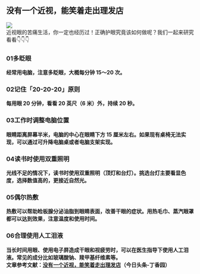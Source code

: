 ## 没有一个近视，能笑着走出理发店  
![](http://cdncms.v-keep.cn/wp-content/uploads/2020/07/u217770753818119193fm11gp0.jpg)  
近视眼的苦痛生活，你一定也经历过！正确护眼究竟该如何做呢？我们一起来研究看看👇👇👇  
### 01</strong><strong>多眨眼  
经常用电脑，注意多眨眼，大概每分钟 15～20 次。  
### 02</strong><strong>记住「20-20-20」原则  
每用眼 20 分钟，看看 20 英尺（6 米）外，持续 20 秒。  
### 03</strong><strong>工作时调整电脑位置  
眼睛距离屏幕半米，电脑的中心在眼睛下方 15 厘米左右。如果现有桌椅无法实现，可以通过可升降电脑桌或者电脑支架实现。  
### 04</strong><strong>读书时使用双重照明  
光线不足的情况下，读书时使用双重照明（顶灯和台灯）。挑选台灯主要看显色度，选择数值高的，更接近自然光。  
### 05</strong><strong>偶尔热敷  
热敷可以帮助睑板腺分泌油脂到眼睛表面，改善干眼的症状。用热毛巾、蒸汽眼罩都可以达到效果，注意温度和使用时间。  
### 06</strong><strong>合理使用人工泪液  
当长时间用眼、使用电子屏造成干眼和视疲劳时，可以在医生指导下使用人工泪液。常见的成分比如玻璃酸钠、羧甲基纤维素等。  
文章参考文献：<a href="https://www.toutiao.com/a6835112959161664003/">没有一个近视，能笑着走出理发店</a>（今日头条-丁香园）  
<!--EndFragment-->  
